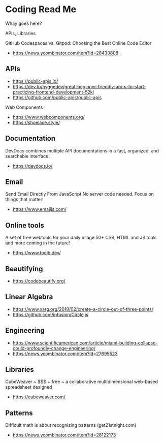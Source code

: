 # Coding Read Me

Whay goes here?

APIs, Libraries

GitHub Codespaces vs. Gitpod: Choosing the Best Online Code Editor

* https://news.ycombinator.com/item?id=28430808


## APIs

* https://public-apis.io/
* https://dev.to/hyggedev/great-beginner-friendly-api-s-to-start-practicing-frontend-development-52kl
* https://github.com/public-apis/public-apis

Web Components

* https://www.webcomponents.org/
* https://shoelace.style/

## Documentation

DevDocs combines multiple API documentations in a fast, organized, and searchable interface.
* https://devdocs.io/

## Email

Send Email Directly From JavaScript
No server code needed. Focus on things that matter!
* https://www.emailjs.com/

## Online tools

A set of free webtools for your daily usage
50+ CSS, HTML and JS tools and more coming in the future!

* https://www.toolb.dev/

## Beautifying

* https://codebeautify.org/


## Linear Algebra

* https://www.xarg.org/2018/02/create-a-circle-out-of-three-points/
* https://github.com/infusion/Circle.js


## Engineering

* https://www.scientificamerican.com/article/miami-building-collapse-could-profoundly-change-engineering/
* https://news.ycombinator.com/item?id=27695523


## Libraries

CubeWeaver ~ $$$ + free ~ a collaborative multidimensional web-based spreadsheet designed
* https://cubeweaver.com/


## Patterns

Difficult math is about recognizing patterns (get21stnight.com)

* https://news.ycombinator.com/item?id=28122173

